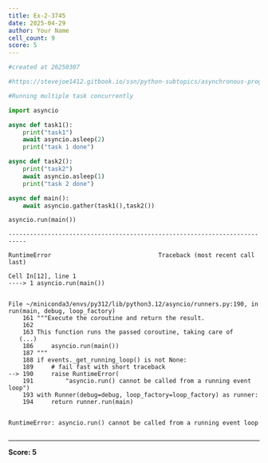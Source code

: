 ```yaml
---
title: Ex-2-3745
date: 2025-04-29
author: Your Name
cell_count: 9
score: 5
---
```


```python
#created at 20250307
```


```python
#https://stevejoe1412.gitbook.io/ssn/python-subtopics/asynchronous-programming
```


```python
#Running multiple task concurrently
```


```python
import asyncio
```


```python
async def task1():
    print("task1")
    await asyncio.asleep(2)
    print("task 1 done")
```


```python
async def task2():
    print("task2")
    await asyncio.asleep(1)
    print("task 2 done")
```


```python
async def main():
    await asyncio.gather(task1(),task2())
```


```python
asyncio.run(main())
```


    ---------------------------------------------------------------------------

    RuntimeError                              Traceback (most recent call last)

    Cell In[12], line 1
    ----> 1 asyncio.run(main())


    File ~/miniconda3/envs/py312/lib/python3.12/asyncio/runners.py:190, in run(main, debug, loop_factory)
        161 """Execute the coroutine and return the result.
        162 
        163 This function runs the passed coroutine, taking care of
       (...)
        186     asyncio.run(main())
        187 """
        188 if events._get_running_loop() is not None:
        189     # fail fast with short traceback
    --> 190     raise RuntimeError(
        191         "asyncio.run() cannot be called from a running event loop")
        193 with Runner(debug=debug, loop_factory=loop_factory) as runner:
        194     return runner.run(main)


    RuntimeError: asyncio.run() cannot be called from a running event loop



```python

```


---
**Score: 5**